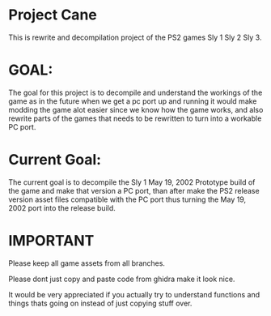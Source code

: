 # Project Cane

This is rewrite and decompilation project of the PS2 games Sly 1 Sly 2 Sly 3.

# GOAL:
The goal for this project is to decompile and understand the workings of the game as in the future when we get a pc port up and running it would make modding the game alot easier since we know how the game works, and also rewrite parts of the games that needs to be rewritten to turn into a workable PC port.

# Current Goal:
The current goal is to decompile the Sly 1 May 19, 2002 Prototype build of the game and make that version a PC port, than after make the PS2 release version asset files compatible with the PC port thus turning the May 19, 2002 port into the release build.

# IMPORTANT
Please keep all game assets from all branches.

Please dont just copy and paste code from ghidra make it look nice.

It would be very appreciated if you actually try to understand functions and things thats going on instead of just copying stuff over.

